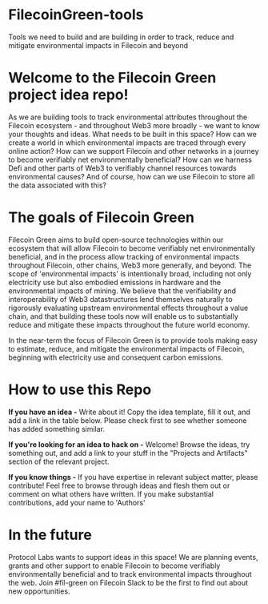 # FilecoinGreen-tools
Tools we need to build and are building in order to track, reduce and mitigate environmental impacts in Filecoin and beyond

# Welcome to the Filecoin Green project idea repo!
As we are building tools to track environmental attributes throughout the Filecoin ecosystem - and throughout Web3 more broadly - we want to know your thoughts and ideas. What needs to be built in this space? How can we create a world in which environmental impacts are traced through every online action? How can we support Filecoin and other networks in a journey to become verifiably net environmentally beneficial? How can we harness Defi and other parts of Web3 to verifiably channel resources towards environmental causes? And of course, how can we use Filecoin to store all the data associated with this?

# The goals of Filecoin Green
Filecoin Green aims to build open-source technologies within our ecosystem that will allow Filecoin to become verifiably net environmentally beneficial, and in the process allow tracking of environmental impacts throughout Filecoin, other chains, Web3 more generally, and beyond. The scope of 'environmental impacts' is intentionally broad, including not only electricity use but also embodied emissions in hardware and the environmental impacts of mining. We believe that the verifiability and interoperability of Web3 datastructures lend themselves naturally to rigorously evaluating upstream environmental effects throughout a value chain, and that building these tools now will enable us to substantially reduce and mitigate these impacts throughout the future world economy.

In the near-term the focus of Filecoin Green is to provide tools making easy to estimate, reduce, and mitigate the environmental impacts of Filecoin, beginning with electricity use and consequent carbon emissions.

# How to use this Repo
**If you have an idea -** Write about it! Copy the idea template, fill it out, and add a link in the table below. Please check first to see whether someone has added something similar.

**If you're looking for an idea to hack on -** Welcome! Browse the ideas, try something out, and add a link to your stuff in the "Projects and Artifacts" section of the relevant project.

**If you know things -** If you have expertise in relevant subject matter, please contribute! Feel free to browse through ideas and flesh them out or comment on what others have written. If you make substantial contributions, add your name to 'Authors'

# In the future
Protocol Labs wants to support ideas in this space! We are planning events, grants and other support to enable Filecoin to become verifiably environmentally beneficial and to track environmental impacts throughout the web. Join #fil-green on Filecoin Slack to be the first to find out about new opportunities.







